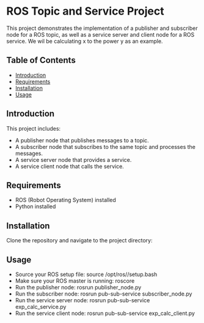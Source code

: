 # ROS Topic and Service Project

This project demonstrates the implementation of a publisher and subscriber node for a ROS topic, as well as a service server and client node for a ROS service. We wil be calculating x to the power y as an example.

## Table of Contents
- [Introduction](#introduction)
- [Requirements](#requirements)
- [Installation](#installation)
- [Usage](#usage)

## Introduction

This project includes:
- A publisher node that publishes messages to a topic.
- A subscriber node that subscribes to the same topic and processes the messages.
- A service server node that provides a service.
- A service client node that calls the service.

## Requirements

- ROS (Robot Operating System) installed
- Python installed

## Installation

Clone the repository and navigate to the project directory:

## Usage
- Source your ROS setup file:
	source /opt/ros/<distro>/setup.bash
- Make sure your ROS master is running:
	roscore
- Run the publisher node:
	rosrun  publisher_node.py
- Run the subscriber node:
	rosrun pub-sub-service subscriber_node.py
- Run the service server node:
	rosrun pub-sub-service exp_calc_service.py
- Run the service client node:
	rosrun pub-sub-service exp_calc_client.py


